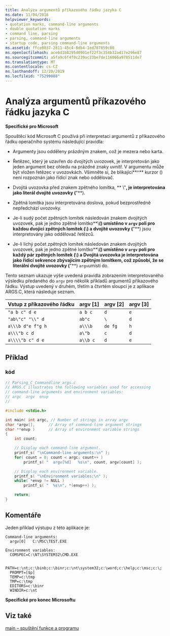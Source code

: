 ```yaml
---
title: Analýza argumentů příkazového řádku jazyka C
ms.date: 11/04/2016
helpviewer_keywords:
- quotation marks, command-line arguments
- double quotation marks
- command line, parsing
- parsing, command-line arguments
- startup code, parsing command-line arguments
ms.assetid: ffce8037-2811-45c4-8db4-1ed787859c80
ms.openlocfilehash: ace6d1b8295d0901ef22f3c354b32ad17e296e87
ms.sourcegitcommit: a5fa9c6f4f0c239ac23be7de116066a978511de7
ms.translationtype: MT
ms.contentlocale: cs-CZ
ms.lasthandoff: 12/20/2019
ms.locfileid: "75299088"
---
```

# <a name="parsing-c-command-line-arguments"></a>Analýza argumentů příkazového řádku jazyka C

**Specifické pro Microsoft**

Spouštěcí kód Microsoft C používá při interpretaci argumentů z příkazového řádku operačního systému následující pravidla:

- Argumenty jsou odděleny prázdným znakem, což je mezera nebo karta.

- Řetězec, který je uzavřen do dvojitých uvozovek, je interpretován jako jeden argument bez ohledu na prázdné znaky uvnitř. V argumentu může být vložen řetězec v uvozovkách. Všimněte si, že blikající**^** kurzor () není rozpoznán jako řídicí znak nebo oddělovač.

- Dvojitá uvozovka před znakem zpětného lomítka, ** \\"**, je interpretována jako literál dvojité uvozovky (**"**).

- Zpětná lomítka jsou interpretována doslova, pokud bezprostředně nepředchází uvozovky.

- Je-li sudý počet zpětných lomítek následován znakem dvojitých uvozovek, pak je jedno zpětné lomítko**\\**() umístěno v `argv` poli pro každou dvojici zpětných lomítek (**\\**) a dvojité uvozovky (**"**) jsou interpretovány jako oddělovač řetězců.

- Je-li lichý počet zpětných lomítek následován znakem dvojitých uvozovek, pak je jedno zpětné lomítko**\\**() umístěno v `argv` poli pro každý pár zpětných lomítek (**\\**) a Dvojitá uvozovka je interpretována jako řídicí sekvence zbývajícím zpětným lomítkem, což způsobí, že se literální dvojité uvozovky (**"**) `argv`umístí do.

Tento seznam ukazuje výše uvedená pravidla zobrazením interpretovaného výsledku předaného do `argv` pro několik příkladů argumentů příkazového řádku. Výstup uvedený v druhém, třetím a čtvrtém sloupci je z aplikace ARGS.C, která následuje seznam.

|Vstup z příkazového řádku|argv [1]|argv [2]|argv [3]|
|-------------------------|---------------|---------------|---------------|
|`"a b c" d e`|`a b c`|`d`|`e`|
|`"ab\"c" "\\" d`|`ab"c`|`\`|`d`|
|`a\\\b d"e f"g h`|`a\\\b`|`de fg`|`h`|
|`a\\\"b c d`|`a\"b`|`c`|`d`|
|`a\\\\"b c" d e`|`a\\b c`|`d`|`e`|

## <a name="example"></a>Příklad

### <a name="code"></a>kód

```c
// Parsing_C_Commandline_args.c
// ARGS.C illustrates the following variables used for accessing
// command-line arguments and environment variables:
// argc  argv  envp
//

#include <stdio.h>

int main( int argc, // Number of strings in array argv
char *argv[],      // Array of command-line argument strings
char **envp )      // Array of environment variable strings
{
    int count;

    // Display each command-line argument.
    printf_s( "\nCommand-line arguments:\n" );
    for( count = 0; count < argc; count++ )
        printf_s( "  argv[%d]   %s\n", count, argv[count] );

    // Display each environment variable.
    printf_s( "\nEnvironment variables:\n" );
    while( *envp != NULL )
        printf_s( "  %s\n", *(envp++) );

    return;
}
```

## <a name="comments"></a>Komentáře

Jeden příklad výstupu z této aplikace je:

```
Command-line arguments:
  argv[0]   C:\MSC\TEST.EXE

Environment variables:
  COMSPEC=C:\NT\SYSTEM32\CMD.EXE

  PATH=c:\nt;c:\binb;c:\binr;c:\nt\system32;c:\word;c:\help;c:\msc;c:\;
  PROMPT=[$p]
  TEMP=c:\tmp
  TMP=c:\tmp
  EDITORS=c:\binr
  WINDIR=c:\nt
```

**Specifické pro konec Microsoftu**

## <a name="see-also"></a>Viz také

[main – spuštění funkce a programu](../c-language/main-function-and-program-execution.md)
